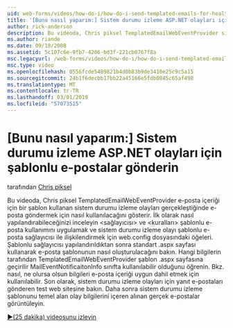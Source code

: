 ```yaml
---
uid: web-forms/videos/how-do-i/how-do-i-send-templated-emails-for-health-monitoring-events-in-aspnet
title: '[Bunu nasıl yaparım:] Sistem durumu izleme ASP.NET olayları için şablonlu e-postalar gönderin | Microsoft Docs'
author: rick-anderson
description: Bu videoda, Chris piksel TemplatedEmailWebEventProvider sistem durumu izleme olayları oluştuğunda e-postaları t için bir şablon kullanan göndermek için nasıl kullanılacağını gösteriyor...
ms.author: riande
ms.date: 09/18/2008
ms.assetid: 5c107c6e-9fb7-4206-bd3f-221cb0767f8a
msc.legacyurl: /web-forms/videos/how-do-i/how-do-i-send-templated-emails-for-health-monitoring-events-in-aspnet
msc.type: video
ms.openlocfilehash: 0556fcde5489821b4d0b83b9de3410e25c9c5a15
ms.sourcegitcommit: 24b1f6decbb17bb22a45166e5fdb0845c65af498
ms.translationtype: MT
ms.contentlocale: tr-TR
ms.lasthandoff: 03/01/2019
ms.locfileid: "57073515"
---
```

<a name="how-do-i-send-templated-emails-for-health-monitoring-events-in-aspnet"></a>[Bunu nasıl yaparım:] Sistem durumu izleme ASP.NET olayları için şablonlu e-postalar gönderin
====================
tarafından [Chris piksel](https://twitter.com/chrispels)

Bu videoda, Chris piksel TemplatedEmailWebEventProvider e-posta içeriği için bir şablon kullanan sistem durumu izleme olayları gerçekleştiğinde e-posta göndermek için nasıl kullanılacağını gösterir. İlk olarak nasıl yapılandırabileceğinizi inceleyin &lt;sağlayıcısı&gt; ve &lt;kuralları&gt; şablonlu e-posta kullanımını uygulamak ve sistem durumu izleme olayı şablonlu e-posta sağlayıcısı ile ilişkilendirmek için web.config dosyasındaki öğeleri. Şablonlu sağlayıcısı yapılandırıldıktan sonra standart .aspx sayfası kullanarak e-posta şablonunun nasıl oluşturulacağını bakın. Hangi bilgilerin tarafından TemplatedEmailWebEventProvider şablon .aspx sayfasına geçirilir MailEventNotificaitonInfo sınıfta kullanılabilir olduğunu öğrenin. Bkz. nasıl, ne olursa olsun bilgileri e-posta içeriği uygun dahil etmek için kullanılabilir. Son olarak, sistem durumu izleme olayları için yanıt e-postaları gönderen test web sitesine bakın. Daha sonra sistem durumu izleme şablonunu temel alan olay bilgilerini içeren alınan gerçek e-postalar görüntüleyin.

[&#9654;(25 dakika) videosunu izleyin](https://channel9.msdn.com/Blogs/ASP-NET-Site-Videos/how-do-i-send-templated-emails-for-health-monitoring-events-in-aspnet)
